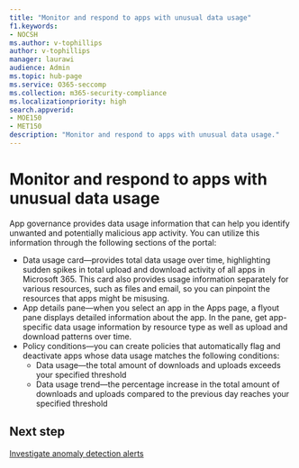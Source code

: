 ```yaml
---
title: "Monitor and respond to apps with unusual data usage"
f1.keywords:
- NOCSH
ms.author: v-tophillips
author: v-tophillips
manager: laurawi
audience: Admin
ms.topic: hub-page
ms.service: O365-seccomp
ms.collection: m365-security-compliance
ms.localizationpriority: high
search.appverid: 
- MOE150
- MET150
description: "Monitor and respond to apps with unusual data usage."
---
```


# Monitor and respond to apps with unusual data usage

App governance provides data usage information that can help you identify unwanted and potentially malicious app activity. You can utilize this information through the following sections of the portal:

- Data usage card—provides total data usage over time, highlighting sudden spikes in total upload and download activity of all apps in Microsoft 365. This card also provides usage information separately for various resources, such as files and email, so you can pinpoint the resources that apps might be misusing.
- App details pane—when you select an app in the Apps page, a flyout pane displays detailed information about the app. In the pane, get app-specific data usage information by resource type as well as upload and download patterns over time.
- Policy conditions—you can create policies that automatically flag and deactivate apps whose data usage matches the following conditions:
  - Data usage—the total amount of downloads and uploads exceeds your specified threshold
  - Data usage trend—the percentage increase in the total amount of downloads and uploads compared to the previous day reaches your specified threshold

## Next step

[Investigate anomaly detection alerts](app-governance-anomaly-detection-alerts.md)
